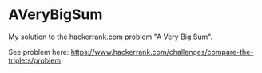 # AVeryBigSum
My solution to the hackerrank.com problem "A Very Big Sum".

See problem here:
https://www.hackerrank.com/challenges/compare-the-triplets/problem
